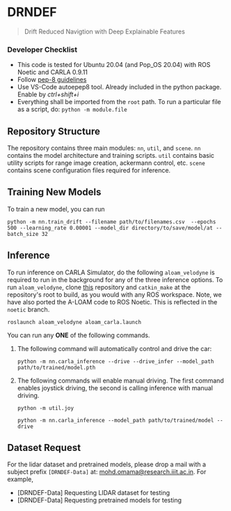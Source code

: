 # DRNDEF
> Drift Reduced Navigtion with Deep Explainable Features

### Developer Checklist
- This code is tested for Ubuntu 20.04 (and Pop_OS 20.04) with ROS Noetic and CARLA 0.9.11
- Follow [pep-8 guidelines](https://www.python.org/dev/peps/pep-0008/)
- Use VS-Code autoepep8 tool. Already included in the python package. Enable by *ctrl+shift+i*
- Everything shall be imported from the `root` path. To run a particular file as a script, do: `python -m module.file`

## Repository Structure

The repository contains three main modules: `nn`, `util`, and `scene`. `nn` contains the model architecture and training scripts. `util` contains basic utility scripts for range image creation, ackermann control, etc. `scene` contains scene configuration files required for inference.

## Training New Models

To train a new model, you can run

```
python -m nn.train_drift --filename path/to/filenames.csv  --epochs 500 --learning_rate 0.00001 --model_dir directory/to/save/model/at --batch_size 32
```

## Inference

To run inference on CARLA Simulator, do the following `aloam_velodyne` is required to run in the background for any of the three inference options. To run `aloam_velodyne`, clone [this](https://github.com/mohdomama/A-LOAM) repository and `catkin_make` at the repository's root to build, as you would with any ROS workspace. Note, we have also ported the A-LOAM code to ROS Noetic. This is reflected in the `noetic` branch.

```
roslaunch aloam_velodyne aloam_carla.launch
```

You can run any **ONE** of the following commands. 

1. The following command will automatically control and drive the car:

    ```
    python -m nn.carla_inference --drive --drive_infer --model_path path/to/trained/model.pth
    ```
2. The following commands will enable manual driving. The first command enables joystick driving, the second is calling inference with manual driving. 
    ```
    python -m util.joy
    ```
    ```
    python -m nn.carla_inference --model_path path/to/trained/model --drive
    ```

## Dataset Request

For the lidar dataset and pretrained models, please drop a mail with a subject prefix `[DRNDEF-Data]` at: mohd.omama@research.iiit.ac.in. For example,
- [DRNDEF-Data] Requesting LIDAR dataset for testing
- [DRNDEF-Data] Requesting pretrained models for testing
